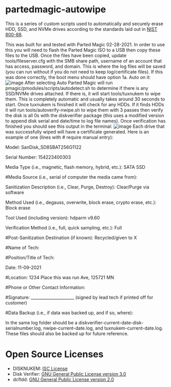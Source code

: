 # partedmagic-autowipe
This is a series of custom scripts used to automatically and securely erase HDD, SSD, and NVMe drives according to the standards laid out in [NIST 800-88](https://nvlpubs.nist.gov/nistpubs/SpecialPublications/NIST.SP.800-88r1.pdf).

This was built for and tested with Parted Magic 02-28-2021. In order to use this you will need to flash the Parted Magic ISO to a USB then copy these files to the USB. Once the files have been copied, update tools/fileserver.cfg with the SMB share path, username of an account that has access, password, and domain. This is where the log files will be saved (you can run without if you do not need to keep log/certificate files). If this was done correctly, the boot menu should have option 1a. Auto on it:
![image](https://user-images.githubusercontent.com/92932337/141137780-346e2ab9-5d46-469f-b88d-abd57ee5f6ef.png)
After selecting Auto Parted Magic will run pmagic/pmodules/scripts/autodetect.sh to determine if there is any SSD/NVMe drives attached. If there is, it will start tools/tuxnukem to wipe them. This is completely automatic and usually takes around 30 seconds to start. Once tuxnukem is finished it will check for any HDDs. If it finds HDDs it will run tools/autoverify-nwipe.sh to wipe them with 3 passes then verify the disk is all 0s with the diskverifier package (this uses a modified version to append disk serial and date/time to log file names). Once verification has finished you should see this output in the terminal:
![image](https://user-images.githubusercontent.com/92932337/141139245-95e382aa-93f2-4a6f-8452-139772419849.png)
Each drive that was successfully wiped will have a certificate generated. Here is an example of one (lines with # require manual entry):

Model: SanDisk_SD8SBAT256G1122

Serial Number: 154223400303

Media Type (i.e., magnetic, flash memory, hybrid, etc.): SATA SSD

#Media Source (i.e., serial of computer the media came from): 

Sanitization Description (i.e., Clear, Purge, Destroy): Clear/Purge via software

Method Used (i.e., degauss, overwrite, block erase, crypto erase, etc.): Block erase

Tool Used (including version): hdparm v9.60

Verification Method (i.e., full, quick sampling, etc.): Full

#Post-Sanitization Destination (if known): Recycled/given to X

#Name of Tech: 

#Position/Title of Tech: 

Date: 11-09-2021

#Location: 1234 Place this was run Ave, 125721 MN

#Phone or Other Contact Information: 

#Signature: _____________________ (signed by lead tech if printed off for customer)

#Data Backup (i.e., if data was backed up, and if so, where): 

In the same log folder should be a diskverifier-current-date-disk-serialnumber.log, nwipe-current-date.log, and tuxnukem-current-date.log. These files should also be backed up for future reference.

# Open Source Licenses
* DISKNUKEM: [ISC License](https://github.com/tslight/disknukem)
* Disk Verifier: [GNU General Public License version 3.0](https://www.hamishmb.com/html/diskverifier.php#:~:text=however%20it%20is%20still%20open-source%20and%20released%20under%20the%20GNU%20GPLv3)
* dcfldd: [GNU General Public License version 2.0](https://sourceforge.net/projects/dcfldd/)
